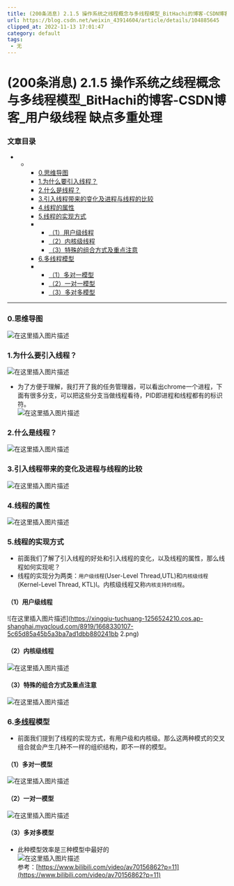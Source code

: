 ```yaml
---
title: (200条消息) 2.1.5 操作系统之线程概念与多线程模型_BitHachi的博客-CSDN博客_用户级线程 缺点多重处理
url: https://blog.csdn.net/weixin_43914604/article/details/104885645
clipped_at: 2022-11-13 17:01:47
category: default
tags: 
 - 无
---
```



# (200条消息) 2.1.5 操作系统之线程概念与多线程模型_BitHachi的博客-CSDN博客_用户级线程 缺点多重处理

### 文章目录

*   *   *   [0.思维导图](#0_3)
        *   [1.为什么要引入线程？](#1_6)
        *   [2.什么是线程？](#2_11)
        *   [3.引入线程带来的变化及进程与线程的比较](#3_14)
        *   [4.线程的属性](#4_16)
        *   [5.线程的实现方式](#5_19)
        *   *   [（1）用户级线程](#1_23)
            *   [（2）内核级线程](#2_26)
            *   [（3）特殊的组合方式及重点注意](#3_28)
        *   [6.多线程模型](#6_31)
        *   *   [（1）多对一模型](#1_33)
            *   [（2）一对一模型](#2_35)
            *   [（3）多对多模型](#3_38)

* * *

### 0.思维导图

![在这里插入图片描述](https://xingqiu-tuchuang-1256524210.cos.ap-shanghai.myqcloud.com/8919/1668330107-1d551c06f22b775d389812737c138df5.png)

### 1.为什么要引入线程？

![在这里插入图片描述](https://xingqiu-tuchuang-1256524210.cos.ap-shanghai.myqcloud.com/8919/1668330107-fd92374928a6029eaf40886731dbc3ae.png)

*   为了方便于理解，我打开了我的任务管理器，可以看出chrome一个进程，下面有很多分支，可以把这些分支当做线程看待，PID即进程和线程都有的标识符。  
    ![在这里插入图片描述](https://xingqiu-tuchuang-1256524210.cos.ap-shanghai.myqcloud.com/8919/1668330107-7573d3112b2b0797aa3ea7e95156c7d8.png)

### 2.什么是线程？

![在这里插入图片描述](https://xingqiu-tuchuang-1256524210.cos.ap-shanghai.myqcloud.com/8919/1668330107-396f46c60f21ddcf2301a01d17bce1eb.png)

### 3.引入线程带来的变化及进程与线程的比较

![在这里插入图片描述](https://xingqiu-tuchuang-1256524210.cos.ap-shanghai.myqcloud.com/8919/1668330107-a290195ecb69bc465125b5128383533d.png)

### 4.线程的属性

![在这里插入图片描述](https://xingqiu-tuchuang-1256524210.cos.ap-shanghai.myqcloud.com/8919/1668330107-84310d6c81fe97168e9e04db32135c76.png)

### 5.线程的实现方式

*   前面我们了解了引入线程的好处和引入线程的变化，以及线程的属性，那么线程如何实现呢？
*   线程的实现分为两类：`用户级线程`(User-Level Thread,UTL)和`内核级线程`(Kernel-Level Thread, KTL)l。内核级线程又称`内核支持的线程`。

#### （1）用户级线程

![在这里插入图片描述](https://xingqiu-tuchuang-1256524210.cos.ap-shanghai.myqcloud.com/8919/1668330107-5c65d85a45b5a3ba7ad1dbb880241bb 2.png)

#### （2）内核级线程

![在这里插入图片描述](https://xingqiu-tuchuang-1256524210.cos.ap-shanghai.myqcloud.com/8919/1668330107-af655cb570053df24aa0704c5a906d2d.png)

#### （3）特殊的组合方式及重点注意

![在这里插入图片描述](https://xingqiu-tuchuang-1256524210.cos.ap-shanghai.myqcloud.com/8919/1668330107-c9096e19636f72626a97a3cfa3e98662.png)

### 6.[多线程](https://so.csdn.net/so/search?q=%E5%A4%9A%E7%BA%BF%E7%A8%8B&spm=1001.2101.3001.7020)模型

*   前面我们提到了线程的实现方式，有用户级和内核级。那么这两种模式的交叉组合就会产生几种不一样的组织结构，即不一样的模型。

#### （1）多对一模型

![在这里插入图片描述](https://xingqiu-tuchuang-1256524210.cos.ap-shanghai.myqcloud.com/8919/1668330107-23ca7e7e036029e629eab432fb1e99ac.png)

#### （2）一对一模型

![在这里插入图片描述](https://xingqiu-tuchuang-1256524210.cos.ap-shanghai.myqcloud.com/8919/1668330107-c08b5646fad420ca93e46fd17a158c7d.png)

#### （3）多对多模型

*   此种模型效率是三种模型中最好的  
    ![在这里插入图片描述](https://xingqiu-tuchuang-1256524210.cos.ap-shanghai.myqcloud.com/8919/1668330107-81551dfda705db354604abfeda9f6392.png)  
    参考：[https://www.bilibili.com/video/av70156862?p=11](https://www.bilibili.com/video/av70156862?p=11)